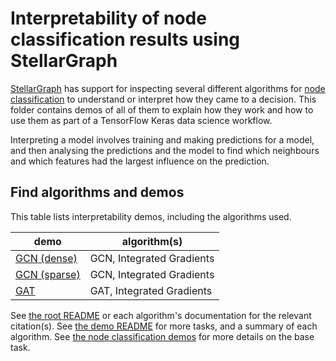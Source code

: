 # Interpretability of node classification results using StellarGraph

[StellarGraph](https://github.com/stellargraph/stellargraph) has support for inspecting several different algorithms for [node classification][nc] to understand or interpret how they came to a decision. This folder contains demos of all of them to explain how they work and how to use them as part of a TensorFlow Keras data science workflow.

Interpreting a model involves training and making predictions for a model, and then analysing the predictions and the model to find which neighbours and which features had the largest influence on the prediction.

## Find algorithms and demos

This table lists interpretability demos, including the algorithms used.

| demo | algorithm(s) |
|---|---|
| [GCN (dense)][gcn-dense] | GCN, Integrated Gradients |
| [GCN (sparse)][gcn-sparse] | GCN, Integrated Gradients |
| [GAT][gat] | GAT, Integrated Gradients |

[gcn-dense]: gcn/node-link-importance-demo-gcn.ipynb
[gcn-sparse]: gcn/node-link-importance-demo-gcn-sparse.ipynb
[gat]: node-link-importance-demo-gat.ipynb

See [the root README](../../README.md) or each algorithm's documentation for the relevant citation(s). See [the demo README](../README.md) for more tasks, and a summary of each algorithm. See [the node classification demos][nc] for more details on the base task.

[nc]: ../node-classification/README.md
